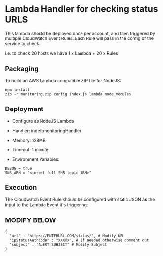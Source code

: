 # Lambda Handler for checking status URLS

This lambda should be deployed once per account, and then triggered by multiple CloudWatch Event Rules.
Each Rule will pass in the config of the service to check.

i.e. to check 20 hosts we have 1 x Lambda + 20 x Rules

## Packaging

To build an AWS Lambda compatible ZIP file for NodeJS:

```
npm install
zip -r monitoring.zip config index.js lambda node_modules
```

## Deployment

* Configure as NodeJS Lambda
* Handler: index.monitoringHandler
* Memory: 128MB
* Timeout: 1 minute

* Environment Variables:

```
DEBUG = true
SNS_ARN = "<insert full SNS topic ARN>"
```

## Execution

The Cloudwatch Event Rule should be configured with static JSON as the input to the Lambda Event it's triggering:

## MODIFY BELOW

```
{
  "url" : "https://ENTERURL.COM/status/", # Modify URL
  "ipStatusAuthCode" : "XXXXX", # If needed otherwise comment out
  "subject" : "ALERT SUBJECT" # Modify Subject
}

```

